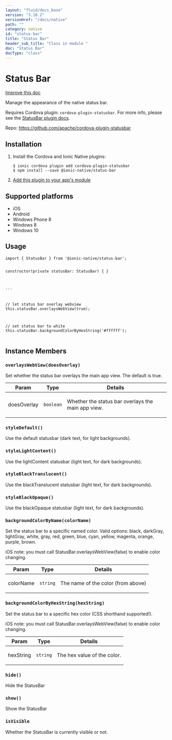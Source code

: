 ```yaml
---
layout: "fluid/docs_base"
version: "3.10.2"
versionHref: "/docs/native"
path: ""
category: native
id: "status-bar"
title: "Status Bar"
header_sub_title: "Class in module "
doc: "Status Bar"
docType: "class"
---
```


<h1 class="api-title">Status Bar</h1>

<a class="improve-v2-docs" href="http://github.com/driftyco/ionic-native/edit/master/src/@ionic-native/plugins/status-bar/index.ts#L1">
  Improve this doc
</a>






<p>Manage the appearance of the native status bar.</p>
<p>Requires Cordova plugin: <code>cordova-plugin-statusbar</code>. For more info, please see the <a href="https://github.com/apache/cordova-plugin-statusbar">StatusBar plugin docs</a>.</p>


<p>Repo:
  <a href="https://github.com/apache/cordova-plugin-statusbar">
    https://github.com/apache/cordova-plugin-statusbar
  </a>
</p>


<h2>Installation</h2>
<ol class="installation">
  <li>Install the Cordova and Ionic Native plugins:<br>
    <pre><code class="nohighlight">$ ionic cordova plugin add cordova-plugin-statusbar
$ npm install --save @ionic-native/status-bar
</code></pre>
  </li>
  <li><a href="https://ionicframework.com/docs/native/#Add_Plugins_to_Your_App_Module">Add this plugin to your app's module</a></li>
</ol>



<h2>Supported platforms</h2>
<ul>
  <li>iOS</li><li>Android</li><li>Windows Phone 8</li><li>Windows 8</li><li>Windows 10</li>
</ul>






<h2>Usage</h2>
<pre><code class="lang-typescript">import { StatusBar } from &#39;@ionic-native/status-bar&#39;;

constructor(private statusBar: StatusBar) { }

...

// let status bar overlay webview
this.statusBar.overlaysWebView(true);

// set status bar to white
this.statusBar.backgroundColorByHexString(&#39;#ffffff&#39;);
</code></pre>








<h2>Instance Members</h2>
<h3><a class="anchor" name="overlaysWebView" href="#overlaysWebView"></a><code>overlaysWebView(doesOverlay)</code></h3>




Set whether the status bar overlays the main app view. The default
is true.

<table class="table param-table" style="margin:0;">
  <thead>
  <tr>
    <th>Param</th>
    <th>Type</th>
    <th>Details</th>
  </tr>
  </thead>
  <tbody>
  <tr>
    <td>
      doesOverlay</td>
    <td>
      <code>boolean</code>
    </td>
    <td>
      <p>Whether the status bar overlays the main app view.</p>
</td>
  </tr>
  </tbody>
</table>

<h3><a class="anchor" name="styleDefault" href="#styleDefault"></a><code>styleDefault()</code></h3>




Use the default statusbar (dark text, for light backgrounds).



<h3><a class="anchor" name="styleLightContent" href="#styleLightContent"></a><code>styleLightContent()</code></h3>




Use the lightContent statusbar (light text, for dark backgrounds).



<h3><a class="anchor" name="styleBlackTranslucent" href="#styleBlackTranslucent"></a><code>styleBlackTranslucent()</code></h3>




Use the blackTranslucent statusbar (light text, for dark backgrounds).



<h3><a class="anchor" name="styleBlackOpaque" href="#styleBlackOpaque"></a><code>styleBlackOpaque()</code></h3>




Use the blackOpaque statusbar (light text, for dark backgrounds).



<h3><a class="anchor" name="backgroundColorByName" href="#backgroundColorByName"></a><code>backgroundColorByName(colorName)</code></h3>




Set the status bar to a specific named color. Valid options:
black, darkGray, lightGray, white, gray, red, green, blue, cyan, yellow, magenta, orange, purple, brown.

iOS note: you must call StatusBar.overlaysWebView(false) to enable color changing.

<table class="table param-table" style="margin:0;">
  <thead>
  <tr>
    <th>Param</th>
    <th>Type</th>
    <th>Details</th>
  </tr>
  </thead>
  <tbody>
  <tr>
    <td>
      colorName</td>
    <td>
      <code>string</code>
    </td>
    <td>
      <p>The name of the color (from above)</p>
</td>
  </tr>
  </tbody>
</table>

<h3><a class="anchor" name="backgroundColorByHexString" href="#backgroundColorByHexString"></a><code>backgroundColorByHexString(hexString)</code></h3>




Set the status bar to a specific hex color (CSS shorthand supported!).

iOS note: you must call StatusBar.overlaysWebView(false) to enable color changing.

<table class="table param-table" style="margin:0;">
  <thead>
  <tr>
    <th>Param</th>
    <th>Type</th>
    <th>Details</th>
  </tr>
  </thead>
  <tbody>
  <tr>
    <td>
      hexString</td>
    <td>
      <code>string</code>
    </td>
    <td>
      <p>The hex value of the color.</p>
</td>
  </tr>
  </tbody>
</table>

<h3><a class="anchor" name="hide" href="#hide"></a><code>hide()</code></h3>




Hide the StatusBar



<h3><a class="anchor" name="show" href="#show"></a><code>show()</code></h3>




Show the StatusBar



<h3><a class="anchor" name="isVisible" href="#isVisible"></a><code>isVisible</code></h3>


Whether the StatusBar is currently visible or not.









